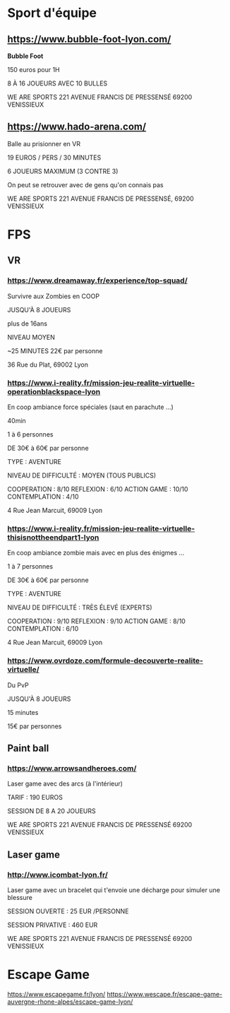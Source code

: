 # Sport d'équipe

## https://www.bubble-foot-lyon.com/
**Bubble Foot**

150 euros pour 1H

8 À 16 JOUEURS AVEC 10 BULLES

WE ARE SPORTS
221 AVENUE FRANCIS DE PRESSENSÉ
69200 VENISSIEUX

## https://www.hado-arena.com/
Balle au prisionner en VR

19 EUROS / PERS / 30 MINUTES

6 JOUEURS MAXIMUM (3 CONTRE 3)

On peut se retrouver avec de gens qu'on connais pas

WE ARE SPORTS
221 AVENUE FRANCIS DE PRESSENSÉ, 69200 VENISSIEUX

# FPS

## VR

### https://www.dreamaway.fr/experience/top-squad/
Survivre aux Zombies en COOP

JUSQU'À 8 JOUEURS

plus de 16ans

NIVEAU MOYEN

~25 MINUTES
22€ par personne

36 Rue du Plat, 69002 Lyon


### https://www.i-reality.fr/mission-jeu-realite-virtuelle-operationblackspace-lyon
En coop ambiance force spéciales (saut en parachute ...)

40min

1 à 6 personnes

DE 30€ à 60€ par personne

TYPE : AVENTURE

NIVEAU DE DIFFICULTÉ : MOYEN (TOUS PUBLICS)

COOPERATION : 8/10  REFLEXION : 6/10  ACTION GAME : 10/10  CONTEMPLATION : 4/10

4 Rue Jean Marcuit, 69009 Lyon

### https://www.i-reality.fr/mission-jeu-realite-virtuelle-thisisnottheendpart1-lyon
En coop ambiance zombie mais avec en plus des énigmes ...

1 à 7 personnes

DE 30€ à 60€ par personne

TYPE : AVENTURE

NIVEAU DE DIFFICULTÉ : TRÈS ÉLEVÉ (EXPERTS)

COOPERATION : 9/10  REFLEXION : 9/10  ACTION GAME : 8/10  CONTEMPLATION : 6/10

4 Rue Jean Marcuit, 69009 Lyon

### https://www.ovrdoze.com/formule-decouverte-realite-virtuelle/
Du PvP

JUSQU'À 8 JOUEURS

15 minutes

15€ par personnes

## Paint ball

### https://www.arrowsandheroes.com/
Laser game avec des arcs (à l'intérieur)

TARIF : 190 EUROS

SESSION DE 8 A 20 JOUEURS

WE ARE SPORTS
221 AVENUE FRANCIS DE PRESSENSÉ
69200 VENISSIEUX


## Laser game

### http://www.icombat-lyon.fr/
Laser game avec un bracelet qui t'envoie une décharge pour simuler une blessure

SESSION OUVERTE : 25 EUR  /PERSONNE

SESSION PRIVATIVE : 460 EUR

WE ARE SPORTS
221 AVENUE FRANCIS DE PRESSENSÉ
69200 VENISSIEUX

# Escape Game
https://www.escapegame.fr/lyon/
https://www.wescape.fr/escape-game-auvergne-rhone-alpes/escape-game-lyon/
